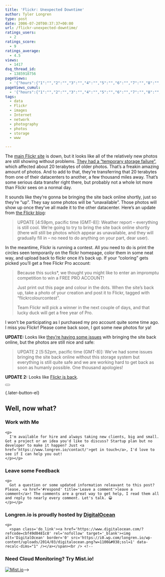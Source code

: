 ```yaml
---
title: 'Flickr: Unexpected Downtime'
author: Tyler Longren
type: post
date: 2006-07-20T00:37:37+00:00
url: /flickr-unexpected-downtime/
ratings_users:
  - 2
ratings_score:
  - 9
ratings_average:
  - 4.5
views:
  - 1417
dsq_thread_id:
  - 1385918756
pageViews:
  - '{"hours":{"1":"","2":"","3":"","4":"","5":"","6":"","7":"","8":"","9":"","10":"","11":"","12":"","13":"","14":"","15":"","16":"","17":"","18":"","19":"","20":"","21":"","22":"","23":"","24":"","25":"","26":"","27":"","28":"","29":"","30":"","31":"","32":"","33":"","34":"","35":"","36":"","37":"","38":"","39":"","40":"","41":"","42":"","43":"","44":"","45":"","46":"","47":""},"days":{"2":"","3":"","4":"","5":"","6":"","7":"","8":"","9":"","10":"","11":"","12":"","13":"","14":""},"weeks":{"3":"","4":"","5":"","6":"","7":"","8":"","9":"","10":"","11":"","12":""},"months":{"4":"","5":"","6":"","7":"","8":"","9":"","10":"","11":"","12":"","13":"","14":"","15":"","16":"","17":"","18":"","19":"","20":"","21":"","22":"","23":"","24":""}}'
pageViews_cumul:
  - '{"hours":{"1":"","2":"","3":"","4":"","5":"","6":"","7":"","8":"","9":"","10":"","11":"","12":"","13":"","14":"","15":"","16":"","17":"","18":"","19":"","20":"","21":"","22":"","23":"","24":"","25":"","26":"","27":"","28":"","29":"","30":"","31":"","32":"","33":"","34":"","35":"","36":"","37":"","38":"","39":"","40":"","41":"","42":"","43":"","44":"","45":"","46":"","47":""},"days":{"2":"","3":"","4":"","5":"","6":"","7":"","8":"","9":"","10":"","11":"","12":"","13":"","14":""},"weeks":{"3":"","4":"","5":"","6":"","7":"","8":"","9":"","10":"","11":"","12":""},"months":{"4":"","5":"","6":"","7":"","8":"","9":"","10":"","11":"","12":"","13":"","14":"","15":"","16":"","17":"","18":"","19":"","20":"","21":"","22":"","23":"","24":""}}'
tags:
  - data
  - Flickr
  - images
  - Internet
  - network
  - photography
  - photos
  - storage
  - www

---
```

The [main Flickr site][1] is down, but it looks like all of the relatively new photos are still showing without problems. [They had a &#8220;temporary storage failure&#8221;][2], which affected about 20 terabytes of older photos. That&#8217;s a freakin amazing amount of photos. And to add to that, they&#8217;re transferring that 20 terabytes from one of their datacenters to another, a few thousand miles away. That&#8217;s some serious data transfer right there, but probably not a whole lot more than Flickr sees on a normal day.

It sounds like they&#8217;re gonna be bringing the site back online shortly, just so they&#8217;re &#8220;up&#8221;. They say some photos will be &#8220;unavailable&#8221;. Those photos will show up once they&#8217;ve all made it to the other datacenter. Here&#8217;s an update from [the Flickr blog][3]:

> UPDATE [4:59pm, pacific time (GMT-8)]: Weather report &#8211; everything is still cool. We&#8217;re going to try to bring the site back online shortly (there will still be photos which appear as unavailable, and they will gradually fill in &#8211; no need to do anything on your part, dear user).

In the meantime, Flickr is running a contest. All you need to do is print the circles seen temporarily on the flickr homepage, color them in some neat way, and upload back to flickr once it&#8217;s back up. If your &#8220;coloring&#8221; gets picked you&#8217;ll get a free Flickr Pro account:

> Because this sucks*, we thought you might like to enter an impromptu competition to win a FREE PRO ACCOUNT!
> 
> Just print out this page and colour in the dots. When the site&#8217;s back up, take a photo of your creation and post it to Flickr, tagged with &#8220;flickrcolourcontest&#8221;.
> 
> Team Flickr will pick a winner in the next couple of days, and that lucky duck will get a free year of Pro.

I won&#8217;t be participating as I purchased my pro account quite some time ago. I miss you Flickr! Please come back soon, I got some new photos for ya!

**UPDATE:** Looks like [they&#8217;re having some issues][2] with bringing the site back online, but the photos are still nice and safe:

> UPDATE 2 [5:52pm, pacific time (GMT-8)]: We&#8217;ve had some issues bringing the site back online without this storage system but everything is still quite safe and we are working hard to get back as soon as humanly possible. One thousand apologies!

**UPDATE 2:** Looks like [Flickr is back][4]. 

<div class="wpulike wpulike-default " >
  <div class="wp_ulike_general_class wp_ulike_is_not_liked">
    <button type="button"
					aria-label="Like Button"
					data-ulike-id="2174"
					data-ulike-nonce="109dd69b5a"
					data-ulike-type="likeThis"
					data-ulike-template="wpulike-default"
					data-ulike-display-likers="0"
					data-ulike-disable-pophover="0"
					class="wp_ulike_btn wp_ulike_put_image wp_likethis_2174"></button><span class="count-box"></span>
  </div>
</div>

[][5]{.later-button-el}

<div class='what-next'>
  <h2>
    Well, now what?
  </h2>
  
  <div class='hire'>
    <h3>
      Work with Me
    </h3>
    
    <p>
      I'm available for hire and always taking new clients, big and small. Got a project or an idea you'd like to discuss? Startup plan but no developer to make it happen? Just <a href='https://www.longren.io/contact/'>get in touch</a>, I'd love to see if I can help you out!
    </p></p>
  </div>
  
  <div class='hire'>
    <h3>
      Leave some Feedback
    </h3>
    
    <p>
      Got a question or some updated information releavant to this post? Please, <a href='#respond' title='Leave a comment'>leave a comment</a>! The comments are a great way to get help, I read them all and reply to nearly every comment. Let's talk. 😀
    </p></p>
  </div>
  
  <div class='now-what-bottom-ad'>
    <h3>
      Longren.io is proudly hosted by <a href='https://www.digitalocean.com/?refcode=cbf49d0481c8'>DigitalOcean</a>
    </h3>
    
    <p>
      <span class='do_link'><a href='https://www.digitalocean.com/?refcode=cbf49d0481c8' rel='nofollow' target='_blank'><img alt='DigitalOcean' border='0' src='https://i0.wp.com/longren.io/wp-content/uploads/2014/03/digitalocean.png?w=1100&#038;ssl=1' data-recalc-dims="1" /></a></span><br /> <!--

<h3>Need Cloud Monitoring? Try Mist.io!</h3>

<span class='do_link'><a href='http://mist.io/?ref=tyler' rel='nofollow' target='_blank'><img alt='Mist.io' border='0' src='https://i0.wp.com/longren.io/wp-content/uploads/2014/04/mistio.jpg?w=1100&#038;ssl=1' data-recalc-dims="1"></a></span>--></div> </div>

 [1]: http://www.flickr.com/
 [2]: http://blog.flickr.com/flickrblog/2006/07/temporary_stora.html
 [3]: http://blog.flickr.com/
 [4]: http://www.longren.org/archives/2175
 [5]: #